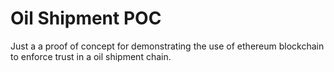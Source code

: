 # Oil Shipment POC
Just a a proof of concept for demonstrating the use of ethereum blockchain to enforce trust in a oil shipment chain.